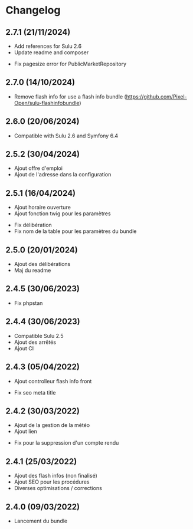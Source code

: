 # Changelog

## 2.7.1 (21/11/2024)

+ Add references for Sulu 2.6
+ Update readme and composer
- Fix pagesize error for PublicMarketRepository

## 2.7.0 (14/10/2024)

- Remove flash info for use a flash info bundle (https://github.com/Pixel-Open/sulu-flashinfobundle)

## 2.6.0 (20/06/2024)

+ Compatible with Sulu 2.6 and Symfony 6.4

## 2.5.2 (30/04/2024)

+ Ajout offre d'emploi
+ Ajout de l'adresse dans la configuration

## 2.5.1 (16/04/2024)

+ Ajout horaire ouverture
+ Ajout fonction twig pour les paramètres
- Fix délibération
- Fix nom de la table pour les paramètres du bundle

## 2.5.0 (20/01/2024)

+ Ajout des délibérations
+ Maj du readme

## 2.4.5 (30/06/2023)

- Fix phpstan

## 2.4.4 (30/06/2023)

+ Compatible Sulu 2.5
+ Ajout des arrêtés
+ Ajout CI

## 2.4.3 (05/04/2022)

+ Ajout controlleur flash info front
- Fix seo meta title

## 2.4.2 (30/03/2022)

+ Ajout de la gestion de la météo
+ Ajout lien
- Fix pour la suppression d'un compte rendu

## 2.4.1 (25/03/2022)

+ Ajout des flash infos (non finalisé)
+ Ajout SEO pour les procédures
+ Diverses optimisations / corrections

## 2.4.0 (09/03/2022)

+ Lancement du bundle